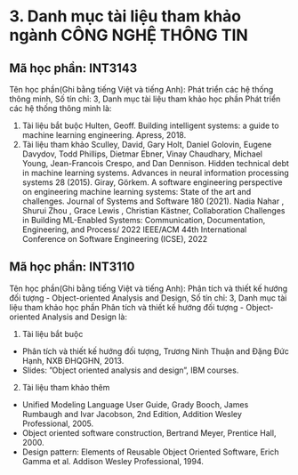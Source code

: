 # 3. Danh mục tài liệu tham khảo ngành CÔNG NGHỆ THÔNG TIN
## Mã học phần: INT3143
Tên học phần(Ghi bằng tiếng Việt và tiếng Anh): Phát triển các hệ thống thông minh, Số tín chỉ: 3, Danh mục tài liệu tham khảo học phần Phát triển các hệ thống thông minh là:
1. Tài liệu bắt buộc
Hulten, Geoff. Building intelligent systems: a guide to machine learning engineering. Apress, 2018.
2. Tài liệu tham khảo
Sculley, David, Gary Holt, Daniel Golovin, Eugene Davydov, Todd Phillips, Dietmar Ebner, Vinay Chaudhary, Michael Young, Jean-Francois Crespo, and Dan Dennison. Hidden technical debt in machine learning systems. Advances in neural information processing systems 28 (2015).
Giray, Görkem. A software engineering perspective on engineering machine learning systems: State of the art and challenges. Journal of Systems and Software 180 (2021).
Nadia Nahar , Shurui Zhou , Grace Lewis , Christian Kästner, Collaboration Challenges in Building ML-Enabled Systems: Communication, Documentation, Engineering, and Process/ 2022 IEEE/ACM 44th International Conference on Software Engineering (ICSE), 2022
## Mã học phần: INT3110
Tên học phần(Ghi bằng tiếng Việt và tiếng Anh): Phân tích và thiết kế hướng đối tượng - Object-oriented Analysis and Design, Số tín chỉ: 3, Danh mục tài liệu tham khảo học phần Phân tích và thiết kế hướng đối tượng - Object-oriented Analysis and Design là:
1. Tài liệu bắt buộc
- Phân tích và thiết kế hướng đối tượng, Trương Ninh Thuận and Đặng Đức Hạnh, NXB ĐHQGHN, 2013.
- Slides: ”Object oriented analysis and design”, IBM courses.
2. Tài liệu tham khảo thêm
- Unified Modeling Language User Guide, Grady Booch, James Rumbaugh and Ivar Jacobson, 2nd Edition, Addition Wesley Professional, 2005.
- Object oriented software construction, Bertrand Meyer, Prentice Hall, 2000.
- Design pattern: Elements of Reusable Object Oriented Software, Erich Gamma et al. Addison Wesley Professional, 1994.
